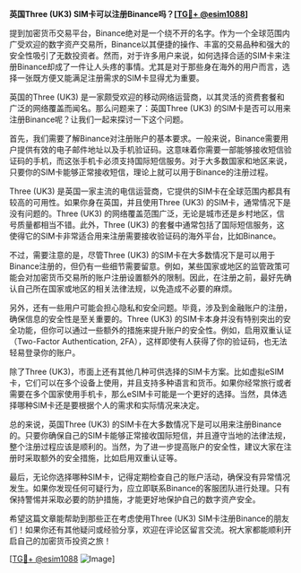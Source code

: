 **英国Three (UK3) SIM卡可以注册Binance吗？[[TG💪+ @esim1088](https://t.me/s/esim1088)]**

提到加密货币交易平台，Binance绝对是一个绕不开的名字。作为一个全球范围内广受欢迎的数字资产交易所，Binance以其便捷的操作、丰富的交易品种和强大的安全性吸引了无数投资者。然而，对于许多用户来说，如何选择合适的SIM卡来注册Binance却成了一件让人头疼的事情。尤其是对于那些身在海外的用户而言，选择一张既方便又能满足注册需求的SIM卡显得尤为重要。

英国的Three (UK3) 是一家颇受欢迎的移动网络运营商，以其灵活的资费套餐和广泛的网络覆盖而闻名。那么问题来了：英国Three (UK3) 的SIM卡是否可以用来注册Binance呢？让我们一起来探讨一下这个问题。

首先，我们需要了解Binance对注册账户的基本要求。一般来说，Binance需要用户提供有效的电子邮件地址以及手机验证码。这意味着你需要一部能够接收短信验证码的手机，而这张手机卡必须支持国际短信服务。对于大多数国家和地区来说，只要你的SIM卡能够正常接收短信，理论上就可以用于Binance的注册过程。

Three (UK3) 是英国一家主流的电信运营商，它提供的SIM卡在全球范围内都具有较高的可用性。如果你身在英国，并且使用Three (UK3) 的SIM卡，通常情况下是没有问题的。Three (UK3) 的网络覆盖范围广泛，无论是城市还是乡村地区，信号质量都相当不错。此外，Three (UK3) 的套餐中通常包括了国际短信服务，这使得它的SIM卡非常适合用来注册需要接收验证码的海外平台，比如Binance。

不过，需要注意的是，尽管Three (UK3) 的SIM卡在大多数情况下是可以用于Binance注册的，但仍有一些细节需要留意。例如，某些国家或地区的监管政策可能会对加密货币交易所的账户注册设置额外的限制。因此，在注册之前，最好先确认自己所在国家或地区的相关法律法规，以免造成不必要的麻烦。

另外，还有一些用户可能会担心隐私和安全问题。毕竟，涉及到金融账户的注册，确保信息的安全性是至关重要的。Three (UK3) 的SIM卡本身并没有特别突出的安全功能，但你可以通过一些额外的措施来提升账户的安全性。例如，启用双重认证（Two-Factor Authentication, 2FA），这样即使有人获得了你的验证码，也无法轻易登录你的账户。

除了Three (UK3)，市面上还有其他几种可供选择的SIM卡方案。比如虚拟eSIM卡，它们可以在多个设备上使用，并且支持多种语言和货币。如果你经常旅行或者需要在多个国家使用手机卡，那么eSIM卡可能是一个更好的选择。当然，具体选择哪种SIM卡还是要根据个人的需求和实际情况来决定。

总的来说，英国Three (UK3) 的SIM卡在大多数情况下是可以用来注册Binance的。只要你确保自己的SIM卡能够正常接收国际短信，并且遵守当地的法律法规，整个注册过程应该是顺利的。当然，为了进一步提高账户的安全性，建议大家在注册时采取额外的安全措施，比如启用双重认证等。

最后，无论你选择哪种SIM卡，记得定期检查自己的账户活动，确保没有异常情况发生。如果你发现任何可疑行为，应立即联系Binance的客服团队进行处理。只有保持警惕并采取必要的防护措施，才能更好地保护自己的数字资产安全。

希望这篇文章能帮助到那些正在考虑使用Three (UK3) SIM卡注册Binance的朋友们！如果你还有其他疑问或经验分享，欢迎在评论区留言交流。祝大家都能顺利开启自己的加密货币投资之旅！

[[TG💪+ @esim1088](https://t.me/s/esim1088) ![Image](https://i.postimg.cc/4NQfJmqS/Snipaste-2025-05-13-00-14-12.png)]